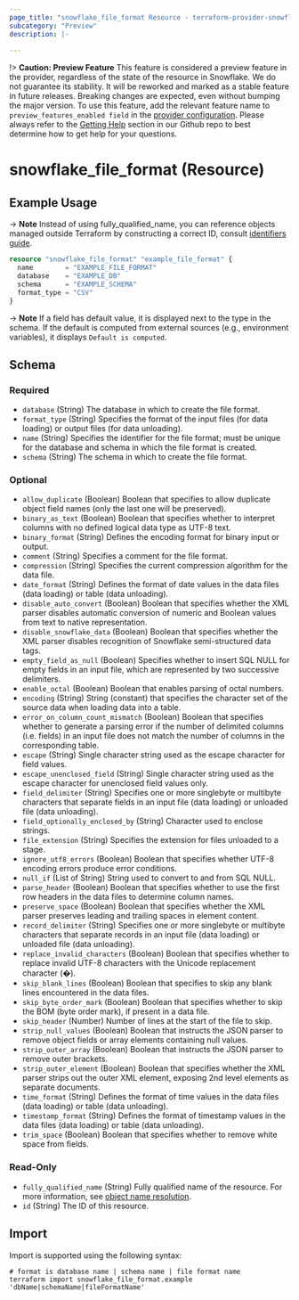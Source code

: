 ```yaml
---
page_title: "snowflake_file_format Resource - terraform-provider-snowflake"
subcategory: "Preview"
description: |-
  
---
```


!> **Caution: Preview Feature** This feature is considered a preview feature in the provider, regardless of the state of the resource in Snowflake. We do not guarantee its stability. It will be reworked and marked as a stable feature in future releases. Breaking changes are expected, even without bumping the major version. To use this feature, add the relevant feature name to `preview_features_enabled field` in the [provider configuration](https://registry.terraform.io/providers/Snowflake-Labs/snowflake/latest/docs#schema). Please always refer to the [Getting Help](https://github.com/Snowflake-Labs/terraform-provider-snowflake?tab=readme-ov-file#getting-help) section in our Github repo to best determine how to get help for your questions.

# snowflake_file_format (Resource)



## Example Usage

-> **Note** Instead of using fully_qualified_name, you can reference objects managed outside Terraform by constructing a correct ID, consult [identifiers guide](../guides/identifiers_rework_design_decisions#new-computed-fully-qualified-name-field-in-resources).
<!-- TODO(SNOW-1634854): include an example showing both methods-->

```terraform
resource "snowflake_file_format" "example_file_format" {
  name        = "EXAMPLE_FILE_FORMAT"
  database    = "EXAMPLE_DB"
  schema      = "EXAMPLE_SCHEMA"
  format_type = "CSV"
}
```

-> **Note** If a field has default value, it is displayed next to the type in the schema. If the default is computed from external sources (e.g., environment variables), it displays `Default is computed`.

<!-- schema generated by tfplugindocs -->
## Schema

### Required

- `database` (String) The database in which to create the file format.
- `format_type` (String) Specifies the format of the input files (for data loading) or output files (for data unloading).
- `name` (String) Specifies the identifier for the file format; must be unique for the database and schema in which the file format is created.
- `schema` (String) The schema in which to create the file format.

### Optional

- `allow_duplicate` (Boolean) Boolean that specifies to allow duplicate object field names (only the last one will be preserved).
- `binary_as_text` (Boolean) Boolean that specifies whether to interpret columns with no defined logical data type as UTF-8 text.
- `binary_format` (String) Defines the encoding format for binary input or output.
- `comment` (String) Specifies a comment for the file format.
- `compression` (String) Specifies the current compression algorithm for the data file.
- `date_format` (String) Defines the format of date values in the data files (data loading) or table (data unloading).
- `disable_auto_convert` (Boolean) Boolean that specifies whether the XML parser disables automatic conversion of numeric and Boolean values from text to native representation.
- `disable_snowflake_data` (Boolean) Boolean that specifies whether the XML parser disables recognition of Snowflake semi-structured data tags.
- `empty_field_as_null` (Boolean) Specifies whether to insert SQL NULL for empty fields in an input file, which are represented by two successive delimiters.
- `enable_octal` (Boolean) Boolean that enables parsing of octal numbers.
- `encoding` (String) String (constant) that specifies the character set of the source data when loading data into a table.
- `error_on_column_count_mismatch` (Boolean) Boolean that specifies whether to generate a parsing error if the number of delimited columns (i.e. fields) in an input file does not match the number of columns in the corresponding table.
- `escape` (String) Single character string used as the escape character for field values.
- `escape_unenclosed_field` (String) Single character string used as the escape character for unenclosed field values only.
- `field_delimiter` (String) Specifies one or more singlebyte or multibyte characters that separate fields in an input file (data loading) or unloaded file (data unloading).
- `field_optionally_enclosed_by` (String) Character used to enclose strings.
- `file_extension` (String) Specifies the extension for files unloaded to a stage.
- `ignore_utf8_errors` (Boolean) Boolean that specifies whether UTF-8 encoding errors produce error conditions.
- `null_if` (List of String) String used to convert to and from SQL NULL.
- `parse_header` (Boolean) Boolean that specifies whether to use the first row headers in the data files to determine column names.
- `preserve_space` (Boolean) Boolean that specifies whether the XML parser preserves leading and trailing spaces in element content.
- `record_delimiter` (String) Specifies one or more singlebyte or multibyte characters that separate records in an input file (data loading) or unloaded file (data unloading).
- `replace_invalid_characters` (Boolean) Boolean that specifies whether to replace invalid UTF-8 characters with the Unicode replacement character (�).
- `skip_blank_lines` (Boolean) Boolean that specifies to skip any blank lines encountered in the data files.
- `skip_byte_order_mark` (Boolean) Boolean that specifies whether to skip the BOM (byte order mark), if present in a data file.
- `skip_header` (Number) Number of lines at the start of the file to skip.
- `strip_null_values` (Boolean) Boolean that instructs the JSON parser to remove object fields or array elements containing null values.
- `strip_outer_array` (Boolean) Boolean that instructs the JSON parser to remove outer brackets.
- `strip_outer_element` (Boolean) Boolean that specifies whether the XML parser strips out the outer XML element, exposing 2nd level elements as separate documents.
- `time_format` (String) Defines the format of time values in the data files (data loading) or table (data unloading).
- `timestamp_format` (String) Defines the format of timestamp values in the data files (data loading) or table (data unloading).
- `trim_space` (Boolean) Boolean that specifies whether to remove white space from fields.

### Read-Only

- `fully_qualified_name` (String) Fully qualified name of the resource. For more information, see [object name resolution](https://docs.snowflake.com/en/sql-reference/name-resolution).
- `id` (String) The ID of this resource.

## Import

Import is supported using the following syntax:

```shell
# format is database name | schema name | file format name
terraform import snowflake_file_format.example 'dbName|schemaName|fileFormatName'
```

